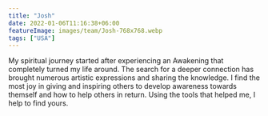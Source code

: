 ```yaml
---
title: "Josh"
date: 2022-01-06T11:16:38+06:00
featureImage: images/team/Josh-768x768.webp
tags: ["USA"]
---
```


My spiritual journey started after experiencing an Awakening that completely turned my life around. The search for a deeper connection has brought numerous artistic expressions and sharing the knowledge. I find the most joy in giving and inspiring others to develop awareness towards themself and how to help others in return. Using the tools that helped me, I help to find yours.
